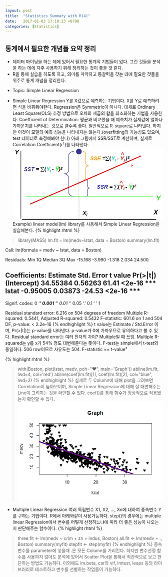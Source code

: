 ```yaml
---
layout: post
title:  "Statistics Summary with R(4)"
date:   2017-01-03 17:18:23 +0700
categories: [Statistics]
---
```



## 통계에서 필요한 개념들 요약 정리
+   데이터 마이닝을 하는 데에 있어서 필요한 통계적 기법들이 있다. 그런 것들을 분석을 하는 데에 자주 사용하기 위해 정리하는 것이 좋을 것 같다.
+	R을 통해 실습을 하도록 하고, 의미를 파악하고 통찰력을 갖는 데에 필요한 것들을 위주로 통계 개념을 정리한다.

- Topic: Simple Linear Regression

+	Simple Linear Regression
Y를 X값으로 예측하는 기법이다.
X를 Y로 예측하려면 식을 바꿔줘야한다. Regression은 Symmetric이 아니다.
대체로 Ordinary Least Square(OLS) 추정 방법으로 오차의 제곱의 합을 최소화하는 기법을 사용한다.
Coefficient of Determination: 평균과 비교했을 때 예측치가 실제값에 얼마나 가까운지를 나타내는 것으로 클수록 좋다. 일반적으로 R-square로 나타낸다. 하지만 이것이 모델의 예측 성능을 나타내지는 않는다.(overfitting의 가능성도 있으며, test 데이터로 측정해봐야 한다)
아래 그림에서 SSR/SST로 계산하며, 실제로 Correlation Coefficient(r²)를 나타낸다.
![Screenshot RSquare](https://raw.githubusercontent.com/yangyangii/yangyangii.github.io/master/static/img/_posts/R-square.jpeg  "Screenshot RSquare")
Example)
linear model(lm) library를 사용해서 Simple Linear Regression을 실습해본다.
{% highlight rhtml %}
> library(MASS)
> lm.fit = lm(medv~lstat, data = Boston)
> summary(lm.fit)

Call:
lm(formula = medv ~ lstat, data = Boston)

Residuals:
    Min      1Q  Median      3Q     Max 
-15.168  -3.990  -1.318   2.034  24.500 

Coefficients:
            Estimate Std. Error t value Pr(>|t|)    
(Intercept) 34.55384    0.56263   61.41   <2e-16 ***
lstat       -0.95005    0.03873  -24.53   <2e-16 ***
---
Signif. codes:  0 ‘***’ 0.001 ‘**’ 0.01 ‘*’ 0.05 ‘.’ 0.1 ‘ ’ 1

Residual standard error: 6.216 on 504 degrees of freedom
Multiple R-squared:  0.5441,	Adjusted R-squared:  0.5432 
F-statistic: 601.6 on 1 and 504 DF,  p-value: < 2.2e-16
{% endhighlight %}
t value는 Estimate / Std.Error 이며, Pr(>|t|)는 p-value를 나타낸다.
p-value가 0에 가까우므로 유의하다고 볼 수 있다.
Residual standard error는 여러 잔차의 차이? Multiple일 때 쓰임.
Multiple R-squared는 y를 x가 54% 정도 대변해준다는 뜻이다.
F-test는 simple에서 t-test와 동일하다. 506 row이므로 자유도는 504.
F-statistic == t-value²

{% highlight rhtml %}
> with(Boston, plot(lstat, medv, pch="♥", main='Graph'))
> abline(lm.fit, lwd=4, col='red')
> abline(coef(lm.fit)[1], coef(lm.fit)[2], col="blue", lwd=2)
{% endhighlight %}
실제로 두 Column에 대해 plot을 그려보면 Correlation이 높아보이며, Simple Linear Regression에 대해 잘 대변해주는 Line이 그려지는 것을 확인할 수 있다. coef()를 통해 함수가 정상적으로 적용됐는지 확인할 수 있다.
![Screenshot Simple-Linear-Regression](https://raw.githubusercontent.com/yangyangii/yangyangii.github.io/master/static/img/_posts/Simple-Linear-Regression.jpeg  "Screenshot Simple-Linear-Regression")


+	Multiple Linear Regression
여러 독립변수 X1, X2, ..., Xn에 대하여 종속변수 Y를 구하는 기법이다.
R에서 아래와같이 사용가능하다. step()의 경우에는 multiple linear Regression에서 변수를 어떻게 선정하느냐에 따라 더 좋은 성능이 나오는지 판단해주는 함수이다.
{% highlight rhtml %}
> three.fit <- lm(medv ~ crim + zn + indus, Boston)
> all.fit <- lm(medv ~ ., Boston)
> summary(myfit)
> stepfit <- step(myfit)
{% endhighlight %}
종속변수를 parameter에 넣을때 .은 모든 Column을 가리킨다.
하지만 변수선정 함수를 사용하지 않아도 분석에 있어서 Scatter Plot을 통해서 직관적으로 보고 판단하는 방법도 가능하다.
이외에도 lm.beta, car의 vif, lmtest, leaps 등의 라이브러리로 테스트하고 변수를 선별하는 작업들이 가능하다.
